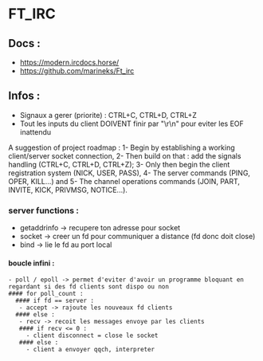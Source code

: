 # FT_IRC

## Docs :
 - https://modern.ircdocs.horse/
 - https://github.com/marineks/Ft_irc

## Infos :
 - Signaux a gerer (priorite) : CTRL+C, CTRL+D, CTRL+Z
 - Tout les inputs du client DOIVENT finir par "\r\n" pour eviter les EOF inattendu

A suggestion of project roadmap : 1- Begin by establishing a working client/server socket connection, 2- Then build on that : add the signals handling (CTRL+C, CTRL+D, CTRL+Z); 3- Only then begin the client registration system (NICK, USER, PASS), 4- The server commands (PING, OPER, KILL...) and 5- The channel operations commands (JOIN, PART, INVITE, KICK, PRIVMSG, NOTICE...).

### server functions :
  - getaddrinfo -> recupere ton adresse pour socket
  - socket -> creer un fd pour communiquer a distance (fd donc doit close)
  - bind -> lie le fd au port local
  #### boucle infini :
    - poll / epoll -> permet d'eviter d'avoir un programme bloquant en regardant si des fd clients sont dispo ou non
	#### for poll_count :
	  #### if fd == server :
	   - accept -> rajoute les nouveaux fd clients
	  #### else :
	   - recv -> recoit les messages envoye par les clients
	   #### if recv <= 0 :
	     - client disconnect = close le socket
	   #### else :
	     - client a envoyer qqch, interpreter
